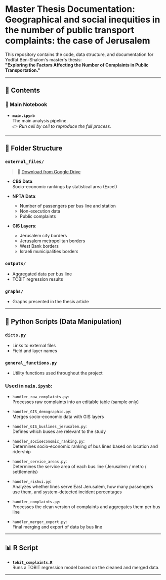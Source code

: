 # Master Thesis Documentation: Geographical and social inequities in the number of public transport complaints: the case of Jerusalem

This repository contains the code, data structure, and documentation for Yodfat Ben-Shalom's master's thesis:  
**"Exploring the Factors Affecting the Number of Complaints in Public Transportation."**

---

## 📘 Contents

### 🧠 Main Notebook
- **`main.ipynb`**  
  The main analysis pipeline.  
  👉 *Run cell by cell to reproduce the full process.*

---

## 📁 Folder Structure

### `external_files/`  
> 🔗 [Download from Google Drive](https://drive.google.com/drive/folders/19JewMkLSk0M6Q6HsJNaThOsfkZZMvXaZ?usp=sharing)

- **CBS Data**:  
  Socio-economic rankings by statistical area (Excel)

- **NPTA Data**:  
  - Number of passengers per bus line and station  
  - Non-execution data  
  - Public complaints

- **GIS Layers**:  
  - Jerusalem city borders  
  - Jerusalem metropolitan borders  
  - West Bank borders  
  - Israeli municipalities borders

### `outputs/`
- Aggregated data per bus line  
- TOBIT regression results

### `graphs/`
- Graphs presented in the thesis article

---

## 🐍 Python Scripts (Data Manipulation)

### `dicts.py`  
- Links to external files  
- Field and layer names

### `general_functions.py`  
- Utility functions used throughout the project

### Used in `main.ipynb`:

- `handler_raw_complaints.py`:  
  Processes raw complaints into an editable table (sample only)

- `handler_GIS_demographic.py`:  
  Merges socio-economic data with GIS layers

- `handler_GIS_buslines_jerusalem.py`:  
  Defines which buses are relevant to the study

- `handler_socioeconomic_ranking.py`:  
  Determines socio-economic ranking of bus lines based on location and ridership

- `handler_service_areas.py`:  
  Determines the service area of each bus line (Jerusalem / metro / settlements)

- `handler_rishui.py`:  
  Analyzes whether lines serve East Jerusalem, how many passengers use them, and system-detected incident percentages

- `handler_complaints.py`:  
  Processes the clean version of complaints and aggregates them per bus line

- `handler_merger_export.py`:  
  Final merging and export of data by bus line

---

## 📊 R Script

- **`tobit_complaints.R`**  
  Runs a TOBIT regression model based on the cleaned and merged data.

---

